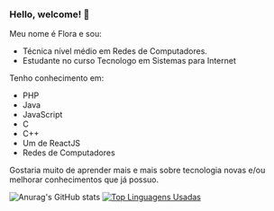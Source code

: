 ### Hello, welcome! 👋

Meu nome é Flora e sou:

  - Técnica nível médio em Redes de Computadores.
  - Estudante no curso Tecnologo em Sistemas para Internet

Tenho conhecimento em: 
  - PHP
  - Java
  - JavaScript
  - C
  - C++
  - Um de ReactJS
  - Redes de Computadores

Gostaria muito de aprender mais e mais sobre tecnologia novas e/ou melhorar conhecimentos que já possuo.

<!--
**FloraOFF/FloraOFF** is a ✨ _special_ ✨ repository because its `README.md` (this file) appears on your GitHub profile.

Here are some ideas to get you started:

- 🔭 I’m currently working on ...
- 🌱 I’m currently learning ...
- 👯 I’m looking to collaborate on ...
- 🤔 I’m looking for help with ...
- 💬 Ask me about ...
- 📫 How to reach me: ...
- 😄 Pronouns: ...
- ⚡ Fun fact: ...
-->

![Anurag's GitHub stats](https://github-readme-stats.vercel.app/api?username=FloraOFF&show_icons=true&theme=dracula)
[![Top Linguagens Usadas](https://github-readme-stats.vercel.app/api/top-langs/?username=FloraOFF&layout=compact&theme=dark)](https://github.com/FloraOFF/github-readme-stats)


